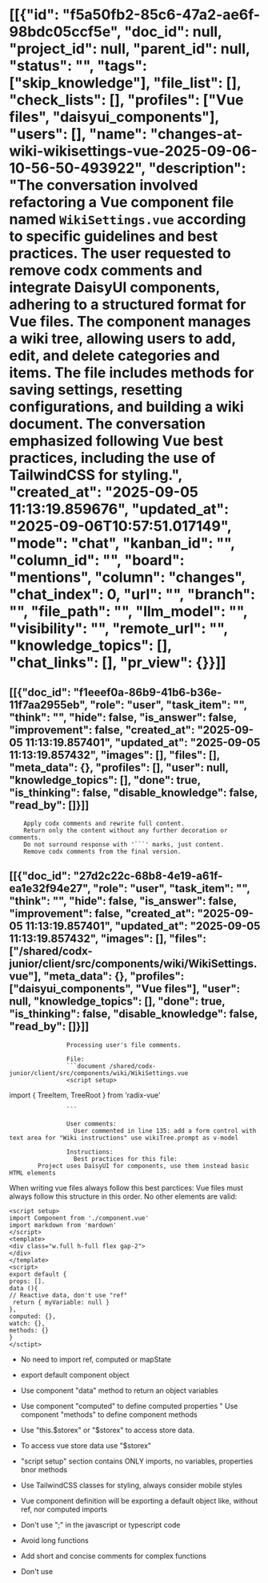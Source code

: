# [[{"id": "f5a50fb2-85c6-47a2-ae6f-98bdc05ccf5e", "doc_id": null, "project_id": null, "parent_id": null, "status": "", "tags": ["skip_knowledge"], "file_list": [], "check_lists": [], "profiles": ["Vue files", "daisyui_components"], "users": [], "name": "changes-at-wiki-wikisettings-vue-2025-09-06-10-56-50-493922", "description": "The conversation involved refactoring a Vue component file named `WikiSettings.vue` according to specific guidelines and best practices. The user requested to remove codx comments and integrate DaisyUI components, adhering to a structured format for Vue files. The component manages a wiki tree, allowing users to add, edit, and delete categories and items. The file includes methods for saving settings, resetting configurations, and building a wiki document. The conversation emphasized following Vue best practices, including the use of TailwindCSS for styling.", "created_at": "2025-09-05 11:13:19.859676", "updated_at": "2025-09-06T10:57:51.017149", "mode": "chat", "kanban_id": "", "column_id": "", "board": "mentions", "column": "changes", "chat_index": 0, "url": "", "branch": "", "file_path": "", "llm_model": "", "visibility": "", "remote_url": "", "knowledge_topics": [], "chat_links": [], "pr_view": {}}]]
## [[{"doc_id": "f1eeef0a-86b9-41b6-b36e-11f7aa2955eb", "role": "user", "task_item": "", "think": "", "hide": false, "is_answer": false, "improvement": false, "created_at": "2025-09-05 11:13:19.857401", "updated_at": "2025-09-05 11:13:19.857432", "images": [], "files": [], "meta_data": {}, "profiles": [], "user": null, "knowledge_topics": [], "done": true, "is_thinking": false, "disable_knowledge": false, "read_by": []}]]

        Apply codx comments and rewrite full content.
        Return only the content without any further decoration or comments.
        Do not surround response with '```' marks, just content.
        Remove codx comments from the final version.
        
## [[{"doc_id": "27d2c22c-68b8-4e19-a61f-ea1e32f94e27", "role": "user", "task_item": "", "think": "", "hide": false, "is_answer": false, "improvement": false, "created_at": "2025-09-05 11:13:19.857401", "updated_at": "2025-09-05 11:13:19.857432", "images": [], "files": ["/shared/codx-junior/client/src/components/wiki/WikiSettings.vue"], "meta_data": {}, "profiles": ["daisyui_components", "Vue files"], "user": null, "knowledge_topics": [], "done": true, "is_thinking": false, "disable_knowledge": false, "read_by": []}]]

                    Processing user's file comments.
                  
                    File:
                    ```document /shared/codx-junior/client/src/components/wiki/WikiSettings.vue
                    <script setup>
import { TreeItem, TreeRoot } from 'radix-vue'
</script>

<template>
  <div>
    <div class="w-full flex justify-between">
      <div class="text-2xl flex items-center">
        Wiki tree
        <div class="flex gap-1 items-center text-xs click">
          <div class="ml-2 text-warning tooltip"
            data-tip="Add category"
            @click.stop="addChild()">
            <i class="fa-solid fa-plus"></i>
          </div>
          <button class="btn btn-xs ml-2 text-white bg-purple-600 hover:animate-pulse tooltip"
            data-tip="Automagically wiki tree"
            @click.stop="buildTree()">
            <i class="fa-solid fa-wand-magic-sparkles"></i>
          </button>
        </div>
      </div>
      <div class="flex gap-2">
        <button class="btn btn-sm btn-primary" @click="saveSettings">Save</button>
        <button class="btn btn-sm btn-secondary" @click="resetWikiSettings">Discard</button>
      </div>
    </div>
    
    <div class="w-full flex gap-2">
      <div>
        <TreeRoot
          v-slot="{ flattenItems }"
          class="shrink-0 list-none select-none w-56 text-blackA11 rounded-lg p-2 text-sm font-medium"
          :items="wikiTree.categories"
          :get-key="(item) => item.title"
          :default-expanded="['components']"
          v-if="wikiTree"
        >
          <TreeItem
            v-for="item in flattenItems"
            v-slot="{ isExpanded }"
            :key="item._id"
            :style="{ 'padding-left': `${item.level - 0.5}rem` }"
            v-bind="item.bind"
            class="click flex group items-start py-1 px-2 my-0.5 rounded outline-none focus:ring-grass8 focus:ring-2 data-[selected]:bg-grass4"
          >
            <template v-if="item.value.children?.length">
              <span v-if="isExpanded"><i class="fa-solid fa-caret-down"></i></span>
              <span v-else><i class="fa-solid fa-caret-right"></i></span>
            </template>
            <div class="grow ml-2 hover:underline justify-between flex gap-1 items-end" @click.stop="editItem(item.value)">
              {{ item.value.title }} 
              <div class="grow justify-end flex items-center gap-1" v-if="item.value.wiki_files?.length">
                <div>{{ item.value.wiki_files?.length || 0 }}</div>
                <i class="fa-regular fa-file-lines"></i>
              </div>
            </div>
            <div class="ml-2 text-error opacity-0 group-hover:opacity-100 tooltip"
              data-tip="Delete"
              @click.stop="addChild(item.value)">
              <i class="fa-solid fa-trash-can"></i>
            </div>          
            <div class="ml-2 text-warning opacity-0 group-hover:opacity-100 tooltip"
              data-tip="Add child" @click.stop="addChild(item.value)">
              <i class="fa-solid fa-plus"></i>
            </div>          
          </TreeItem>
        </TreeRoot>
      </div>

      <div class="grow flex flex-col gap-2">
        <div class="grow flex flex-col gap-2" v-if="selectedItem">
          <div class="form-control">
            <label class="label flex justify-between">
              <span class="label-text">Parent</span>
              <button class="btn btn-xs btn-circle btn-ghost btn-error" @click="selectedItem = null">
                <i class="fa-solid fa-circle-xmark"></i>
              </button>
            </label>
            <select v-model="selectedItem.parentProject" 
              placeholder="Title" class="select select-bordered">
              <option v-for="item in allItems" :key="item.title"
                :value="item.title">{{ item.title }}</option>
            </select>
          </div>
          <div class="form-control">
            <label class="label">
              <span class="label-text">Title</span>
            </label>
            <input type="text" v-model="selectedItem.title" placeholder="Title" class="input input-bordered">
          </div>
          <div class="form-control">
            <label class="label">
              <span class="label-text">Description</span>
            </label>
            <textarea v-model="selectedItem.description" placeholder="Description" class="textarea textarea-bordered"></textarea>
          </div>
          <div class="form-control">
            <label class="label">
              <span class="label-text">Keywords</span>
            </label>
            <input type="text" v-model="selectedItem.keywords" placeholder="Keywords" class="input input-bordered">
          </div>
          <div class="text-xl">
            Children: {{ selectedItem.children?.length || 0 }}
          </div>
          <div class="text-xl">
            Files: {{ selectedItem.files?.length || 0 }}
          </div>
          <div class="flex flex-col gap-2">
            <div class="flex gap-1 group" v-for="file in selectedItem.files" :key="file">
              <div class="ml-2 text-warning opacity-0 group-hover:opacity-100 tooltip click"
                data-tip="Build wiki" @click.stop="buildWiki(file)">
                <i class="fa-solid fa-rotate-right"></i>
              </div>
              {{ file.replace($project.project_path, '') }}
            </div>
          </div>
        </div>
        <div class="flex flex-col gap-2" v-else>
          <div class="text-xl">Global settings</div>
          <div class="form-control">
            <label class="label">
              <span class="label-text">Mode</span>
            </label>
            <select v-model="wikiTree.mode" 
              placeholder="Title" class="select select-bordered">
              <option value="codx-junior" :selected="!wikiTree.mode || wikiTree.mode === 'codx-junior'">
                default
              </option>
              <option value="mkdocs" :selected="wikiTree.mode === 'mkdocs'">
                MkDocs
              </option>
            </select>
          </div>
          @codx-ok, please-wait...: add a form control with text area for "Wiki instructions" use wikiTree.prompt as v-model
        </div>
      </div>
    </div>
  </div>
</template>

<script>
export default {
  data() {
    return {
      selectedItem: null,
      wikiTree: null
    }
  },
  created() {
    this.resetWikiSettings()
  },
  computed: {
    allItems() {
      return this.wikiTree.categories.reduce((acc, item) => {
        const flatten = (node) => {
          acc.push(node)
          if (node.children) {
            node.children.forEach(flatten)
          }
        }
        flatten(item)
        return acc
      }, [])
    }
  },
  methods: {
    async resetWikiSettings() {
      this.wikiTree = await this.$storex.api.wiki.config()
    },
    editItem(item) {
      item.parent = this.allItems.find(p => p.children?.find(c => c.title === item.title))
      this.selectedItem = item
    },
    addChild(item) {
      const newItem = { title: "New page"}
      if (!item) {
        this.wikiTree.categories.push(newItem)
      } else {
        item.children = [...item.children||[], newItem]
      }
    },
    deleteItem() {
      const { parent, title } = this.selectedItem 
      const children = parent?.children || this.wikiTree.categories
      const ix = children.findIndex(p => p.title === title)
      children.splice(ix, 1)
    },
    async buildTree() {
      this.wikiTree = await this.$storex.api.wiki.build({ step: "create_wiki_tree" })
    },
    saveSettings() {
      this.allItems.map(c => {
        c.keywords = Array.isArray(c.keywords) ? c.keywords : 
          c.keywords?.split(",").map(k => k.trim()).filter(k => !!k)
      })
      this.$storex.api.wiki.save(this.wikiTree)
    },
    buildWiki(file_path) {
      this.$storex.api.wiki.build({ step: "create_wiki_document", file_path })
    }
  }
}
</script>

                    ```

                    User comments:
                      User commented in line 135: add a form control with text area for "Wiki instructions" use wikiTree.prompt as v-model
                    
                    Instructions:
                      Best practices for this file:
            Project uses DaisyUI for components, use them instead basic HTML elements
When writing vue files always follow this best parctices:
Vue files must always follow this structure in this order.
No other elements are valid:
```example vue file
<script setup>
import Component from './component.vue'
import markdown from 'mardown'
</script>
<template>
<div class="w.full h-full flex gap-2">
</div>
</template>
<script>
export default {
props: [].
data (){
// Reactive data, don't use "ref"
 return { myVariable: null }
},
computed: {},
watch: {},
methods: {}
}
</sctipt>
```
* No need to import ref, computed or mapState 
* export default component object
* Use component "data" method to return an object variables
* Use component "computed" to define computed properties
" Use component "methods" to define component methods 
* Use "this.$storex" or "$storex" to access store data.
* To access vue store data use "$storex"
* "script setup" section contains ONLY imports, no variables, properties bnor methods
* Use TailwindCSS classes for styling, always consider mobile styles
* Vue component definition will be exporting a default object like, without ref, nor computed imports
* Don't use ";" in the javascript or typescript code
* Avoid long functions
* Add short and concise comments for complex functions
* Don't use <style> elements, use TailWindCSS classes
            
                      Apply all comments to the document and return a final version.
                      Pay attention to do not loose any detail or part of the document.
                      Return only the file content 
                    
## [[{"doc_id": "363ad9c2-e422-45d0-ac92-de20f5ae5a29", "role": "assistant", "task_item": "", "think": null, "hide": false, "is_answer": false, "improvement": false, "created_at": "2025-09-05 11:13:19.857401", "updated_at": "2025-09-05 11:13:19.857432", "images": [], "files": [], "meta_data": {"time_taken": 57.870386362075806, "first_chunk_time_taken": 8.320808410644531e-05, "model": "openai/gpt-4o"}, "profiles": ["daisyui_components", "Vue files"], "user": null, "knowledge_topics": [], "done": true, "is_thinking": false, "disable_knowledge": false, "read_by": []}]]
<script setup>
import { TreeItem, TreeRoot } from 'radix-vue'
</script>

<template>
  <div>
    <div class="w-full flex justify-between">
      <div class="text-2xl flex items-center">
        Wiki tree
        <div class="flex gap-1 items-center text-xs click">
          <div class="ml-2 text-warning tooltip"
            data-tip="Add category"
            @click.stop="addChild()">
            <i class="fa-solid fa-plus"></i>
          </div>
          <button class="btn btn-xs ml-2 text-white bg-purple-600 hover:animate-pulse tooltip"
            data-tip="Automagically wiki tree"
            @click.stop="buildTree()">
            <i class="fa-solid fa-wand-magic-sparkles"></i>
          </button>
        </div>
      </div>
      <div class="flex gap-2">
        <button class="btn btn-sm btn-primary" @click="saveSettings">Save</button>
        <button class="btn btn-sm btn-secondary" @click="resetWikiSettings">Discard</button>
      </div>
    </div>
    
    <div class="w-full flex gap-2">
      <div>
        <TreeRoot
          v-slot="{ flattenItems }"
          class="shrink-0 list-none select-none w-56 text-blackA11 rounded-lg p-2 text-sm font-medium"
          :items="wikiTree.categories"
          :get-key="(item) => item.title"
          :default-expanded="['components']"
          v-if="wikiTree"
        >
          <TreeItem
            v-for="item in flattenItems"
            v-slot="{ isExpanded }"
            :key="item._id"
            :style="{ 'padding-left': `${item.level - 0.5}rem` }"
            v-bind="item.bind"
            class="click flex group items-start py-1 px-2 my-0.5 rounded outline-none focus:ring-grass8 focus:ring-2 data-[selected]:bg-grass4"
          >
            <template v-if="item.value.children?.length">
              <span v-if="isExpanded"><i class="fa-solid fa-caret-down"></i></span>
              <span v-else><i class="fa-solid fa-caret-right"></i></span>
            </template>
            <div class="grow ml-2 hover:underline justify-between flex gap-1 items-end" @click.stop="editItem(item.value)">
              {{ item.value.title }} 
              <div class="grow justify-end flex items-center gap-1" v-if="item.value.wiki_files?.length">
                <div>{{ item.value.wiki_files?.length || 0 }}</div>
                <i class="fa-regular fa-file-lines"></i>
              </div>
            </div>
            <div class="ml-2 text-error opacity-0 group-hover:opacity-100 tooltip"
              data-tip="Delete"
              @click.stop="addChild(item.value)">
              <i class="fa-solid fa-trash-can"></i>
            </div>          
            <div class="ml-2 text-warning opacity-0 group-hover:opacity-100 tooltip"
              data-tip="Add child" @click.stop="addChild(item.value)">
              <i class="fa-solid fa-plus"></i>
            </div>          
          </TreeItem>
        </TreeRoot>
      </div>

      <div class="grow flex flex-col gap-2">
        <div class="grow flex flex-col gap-2" v-if="selectedItem">
          <div class="form-control">
            <label class="label flex justify-between">
              <span class="label-text">Parent</span>
              <button class="btn btn-xs btn-circle btn-ghost btn-error" @click="selectedItem = null">
                <i class="fa-solid fa-circle-xmark"></i>
              </button>
            </label>
            <select v-model="selectedItem.parentProject" 
              placeholder="Title" class="select select-bordered">
              <option v-for="item in allItems" :key="item.title"
                :value="item.title">{{ item.title }}</option>
            </select>
          </div>
          <div class="form-control">
            <label class="label">
              <span class="label-text">Title</span>
            </label>
            <input type="text" v-model="selectedItem.title" placeholder="Title" class="input input-bordered">
          </div>
          <div class="form-control">
            <label class="label">
              <span class="label-text">Description</span>
            </label>
            <textarea v-model="selectedItem.description" placeholder="Description" class="textarea textarea-bordered"></textarea>
          </div>
          <div class="form-control">
            <label class="label">
              <span class="label-text">Keywords</span>
            </label>
            <input type="text" v-model="selectedItem.keywords" placeholder="Keywords" class="input input-bordered">
          </div>
          <div class="text-xl">
            Children: {{ selectedItem.children?.length || 0 }}
          </div>
          <div class="text-xl">
            Files: {{ selectedItem.files?.length || 0 }}
          </div>
          <div class="flex flex-col gap-2">
            <div class="flex gap-1 group" v-for="file in selectedItem.files" :key="file">
              <div class="ml-2 text-warning opacity-0 group-hover:opacity-100 tooltip click"
                data-tip="Build wiki" @click.stop="buildWiki(file)">
                <i class="fa-solid fa-rotate-right"></i>
              </div>
              {{ file.replace($project.project_path, '') }}
            </div>
          </div>
        </div>
        <div class="flex flex-col gap-2" v-else>
          <div class="text-xl">Global settings</div>
          <div class="form-control">
            <label class="label">
              <span class="label-text">Mode</span>
            </label>
            <select v-model="wikiTree.mode" 
              placeholder="Title" class="select select-bordered">
              <option value="codx-junior" :selected="!wikiTree.mode || wikiTree.mode === 'codx-junior'">
                default
              </option>
              <option value="mkdocs" :selected="wikiTree.mode === 'mkdocs'">
                MkDocs
              </option>
            </select>
          </div>
          <div class="form-control">
            <label class="label">
              <span class="label-text">Wiki instructions</span>
            </label>
            <textarea v-model="wikiTree.prompt" placeholder="Wiki instructions" class="textarea textarea-bordered"></textarea>
          </div>
        </div>
      </div>
    </div>
  </div>
</template>

<script>
export default {
  data() {
    return {
      selectedItem: null,
      wikiTree: null
    }
  },
  created() {
    this.resetWikiSettings()
  },
  computed: {
    allItems() {
      return this.wikiTree.categories.reduce((acc, item) => {
        const flatten = (node) => {
          acc.push(node)
          if (node.children) {
            node.children.forEach(flatten)
          }
        }
        flatten(item)
        return acc
      }, [])
    }
  },
  methods: {
    async resetWikiSettings() {
      this.wikiTree = await this.$storex.api.wiki.config()
    },
    editItem(item) {
      item.parent = this.allItems.find(p => p.children?.find(c => c.title === item.title))
      this.selectedItem = item
    },
    addChild(item) {
      const newItem = { title: "New page" }
      if (!item) {
        this.wikiTree.categories.push(newItem)
      } else {
        item.children = [...item.children || [], newItem]
      }
    },
    deleteItem() {
      const { parent, title } = this.selectedItem 
      const children = parent?.children || this.wikiTree.categories
      const ix = children.findIndex(p => p.title === title)
      children.splice(ix, 1)
    },
    async buildTree() {
      this.wikiTree = await this.$storex.api.wiki.build({ step: "create_wiki_tree" })
    },
    saveSettings() {
      this.allItems.map(c => {
        c.keywords = Array.isArray(c.keywords) ? c.keywords : 
          c.keywords?.split(",").map(k => k.trim()).filter(k => !!k)
      })
      this.$storex.api.wiki.save(this.wikiTree)
    },
    buildWiki(file_path) {
      this.$storex.api.wiki.build({ step: "create_wiki_document", file_path })
    }
  }
}
</script>